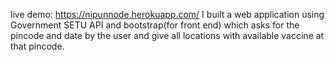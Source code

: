 live demo: https://nipunnode.herokuapp.com/
I built a web application using Government SETU API
and bootstrap(for front end) which asks for the pincode
and date by the user and give all locations with available
vaccine at that pincode.
